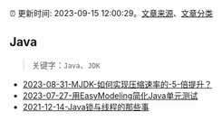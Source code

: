 :alarm_clock: 更新时间: 2023-09-15 12:00:29。[文章来源](/README.md)、[文章分类](/TAGS.md)

## Java


> 关键字：`Java`、`JDK`



- [2023-08-31-MJDK-如何实现压缩速率的-5-倍提升？](https://tech.meituan.com/2023/08/31/meituan-mjdk-mzlib.html) 
- [2023-07-27-用EasyModeling简化Java单元测试](https://insights.thoughtworks.cn/simplify-java-unit-test-data-preparation-with-easymodeling/) 
- [2021-12-14-Java锁与线程的那些事](https://tech.youzan.com/javasuo-yu-xian-cheng-de-na-xie-shi/) 
